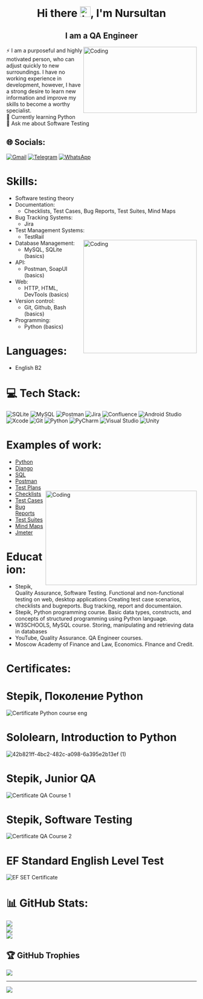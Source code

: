 <h1 align="center">Hi there <img src="https://user-images.githubusercontent.com/1303154/88677602-1635ba80-d120-11ea-84d8-d263ba5fc3c0.gif" width="28px" height="28px" alt="hi">, I'm Nursultan</h1>
<h2 align="center"> I am a QA Engineer</h2><img align="right" alt="Coding" width="300" height="175" src="https://media.giphy.com/media/YqVUNArjy1v1itqCxB/giphy.gif">

⚡ I am a purposeful and highly motivated person, who can adjust quickly to new surroundings. I have no working experience in development, however, I have a strong desire to learn new information and improve my skills to become a worthy specialist.<br> 🌱 Currently learning Python<br>💬 Ask me about Software Testing<br>

## 🌐 Socials:
[![Gmail](https://img.shields.io/badge/Gmail-D14836?style=for-the-badge&logo=gmail&logoColor=white)](mailto:adievn97@gmail.com)
[![Telegram](https://img.shields.io/badge/-Telegram-red?style=for-the-badge&color=blue&logo=telegram&logoColor=white)](https://t.me/nur_adiev)
[![WhatsApp](https://img.shields.io/badge/WhatsApp-25D366?style=for-the-badge&logo=whatsapp&logoColor=white)](https://wa.me/+79263214468)

# Skills:
+ Software testing theory   
+ Documentation:
  + Checklists, Test Cases, Bug Reports, Test Suites, Mind Maps 
+ Bug Tracking Systems:
  + Jira  
+ Test Management Systems:
  + TestRail  
+ Database Management: <img align="right" alt="Coding" width="300" height="300" src="https://media.giphy.com/media/YlTdOo06ACyici7YJ5/giphy.gif"> 
  + MySQL, SQLite (basics)  
+ API:
  + Postman, SoapUI (basics)  
+ Web:
  + HTTP, HTML, DevTools (basics)  
+ Version control:
  + Git, Github, Bash (basics)  
+ Programming:
  + Python (basics)  
# Languages:
  + English B2
# 💻 Tech Stack:
![SQLite](https://img.shields.io/badge/sqlite-%2307405e.svg?style=for-the-badge&logo=sqlite&logoColor=white) ![MySQL](https://img.shields.io/badge/mysql-%2300f.svg?style=for-the-badge&logo=mysql&logoColor=white) ![Postman](https://img.shields.io/badge/Postman-FF6C37?style=for-the-badge&logo=postman&logoColor=white) ![Jira](https://img.shields.io/badge/jira-%230A0FFF.svg?style=for-the-badge&logo=jira&logoColor=white) ![Confluence](https://img.shields.io/badge/confluence-%23172BF4.svg?style=for-the-badge&logo=confluence&logoColor=white) ![Android Studio](https://img.shields.io/badge/Android%20Studio-3DDC84.svg?style=for-the-badge&logo=android-studio&logoColor=white) ![Xcode](https://img.shields.io/badge/Xcode-007ACC?style=for-the-badge&logo=Xcode&logoColor=white) ![Git](https://img.shields.io/badge/git-%23F05033.svg?style=for-the-badge&logo=git&logoColor=white) ![Python](https://img.shields.io/badge/python-3670A0?style=for-the-badge&logo=python&logoColor=ffdd54) ![PyCharm](https://img.shields.io/badge/pycharm-143?style=for-the-badge&logo=pycharm&logoColor=black&color=black&labelColor=green) ![Visual Studio](https://img.shields.io/badge/Visual%20Studio-5C2D91.svg?style=for-the-badge&logo=visual-studio&logoColor=white) ![Unity](https://img.shields.io/badge/unity-%23000000.svg?style=for-the-badge&logo=unity&logoColor=white) 
# Examples of work: 
+ [Python](https://github.com/itsNur/Python)
+ [Django](https://github.com/itsNur/django)
+ [SQL](https://github.com/itsNur/SQL)
+ [Postman](https://github.com/itsNur/Postman)
+ [Test Plans](https://github.com/itsNur/Test_plan)
+ [Checklists](https://github.com/itsNur/Checklists)  <img align="right" alt="Coding" width="400" height="250" src="https://media.giphy.com/media/zaQNw0f2Es3jvQxbTe/giphy.gif"> 
+ [Test Cases](https://github.com/itsNur/Test_cases) 
+ [Bug Reports](https://github.com/itsNur/Bug_reports) 
+ [Test Suites](https://github.com/itsNur/Test_suites)
+ [Mind Maps](https://github.com/itsNur/Mind_maps) 
+ [Jmeter](https://github.com/itsNur/Jmeter)

# Education:
+ Stepik, Quality Assurance, Software Testing. Functional and non-functional testing on web, desktop applications Creating test case scenarios, checklists and bugreports. Bug tracking, report and documentaion. 
+ Stepik, Python programming course. Basic data types, constructs, and concepts of structured programming using Python language.
+ W3SCHOOLS, MySQL course. Storing, manipulating and retrieving data in databases
+ YouTube, Quality Assurance. QA Engineer courses.
+ Moscow Academy of Finance and Law, Economics. FInance and Credit.
# Certificates:
# Stepik, Поколение Python
![Certificate Python course eng](https://github.com/itsNur/itsNur/assets/70845085/b2f25cd3-2d56-44cc-8354-e97b5ed4f9c0)
# Sololearn, Introduction to Python
![42b821ff-4bc2-482c-a098-6a395e2b13ef (1)](https://github.com/itsNur/itsNur/assets/70845085/08ccc1cf-155c-4617-9d56-412044892cfa)
# Stepik, Junior QA
![Certificate QA Course 1](https://github.com/itsNur/itsNur/assets/70845085/a1014b94-2ae7-4cda-8f6c-326fe4742318)
# Stepik, Software Testing
![Certificate QA Course 2](https://github.com/itsNur/itsNur/assets/70845085/8c926447-61ed-4507-b662-27ef88212353)
# EF Standard English Level Test
![EF SET Certificate](https://github.com/itsNur/itsNur/assets/70845085/972f192c-d550-4dc8-8182-1c74668b1d32)





# 📊 GitHub Stats:
![](https://github-readme-stats-sigma-five.vercel.app/api?username=itsNur&theme=radical&hide_border=true&include_all_commits=true&count_private=true)<br/>
![](https://github-readme-streak-stats.herokuapp.com/?user=itsNur&theme=radical&hide_border=true)<br/>
![](https://github-readme-stats.vercel.app/api/top-langs/?username=itsNur&theme=radical&hide_border=true&include_all_commits=true&count_private=true&layout=compact)

## 🏆 GitHub Trophies
![](https://github-profile-trophy.vercel.app/?username=itsNur&theme=radical&no-frame=false&no-bg=false&margin-w=4)

---
[![](https://visitcount.itsvg.in/api?id=itsNur&icon=6&color=0)](https://visitcount.itsvg.in)

<!-- Proudly created with GPRM ( https://gprm.itsvg.in ) -->
